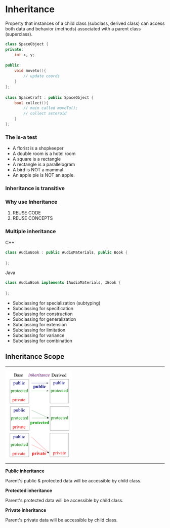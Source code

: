 # **Inheritance**

Property that instances of a child class (subclass, derived class) can access both data and behavior (methods) associated with a parent class (superclass).

```cpp
class SpaceObject {
private:
	int x, y;

public:
	void moveto(){
		// update coords
	}
};

class SpaceCraft : public SpaceObject {
	bool collect(){
		// main called moveTo();
		// collect asteroid
	}
};
```

### **The is-a test**

- A florist is a shopkeeper
- A double room is a hotel room
- A square is a rectangle
- A rectangle is a parallelogram
- A bird is NOT a mammal
- An apple pie is NOT an apple.

### **Inheritance is transitive**

### **Why use Inheritance**

1. REUSE CODE
1. REUSE CONCEPTS

### Multiple inheritance

C++
```cpp
class AudioBook : public AudioMaterials, public Book {

};
```

Java
```java
class AudioBook implements IAudioMaterials, IBook {

};
```

- Subclassing for specialization (subtyping)
- Subclassing for specification
- Subclassing for construction
- Subclassing for generalization
- Subclassing for extension
- Subclassing for limitation
- Subclassing for variance
- Subclassing for combination

## Inheritance Scope

***

![](class_inheritance_diagram.png)

***

**Public inheritance**

Parent's public & protected data will be accessible by child class.

**Protected inheritance**

Parent's protected data will be accessible by child class.

**Private inheritance**

Parent's private data will be accessible by child class.
